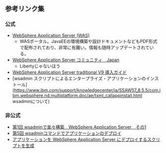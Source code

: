 ## 参考リンク集

### 公式

* [WebSphere Application Server (WAS)](https://www.ibm.com/developerworks/jp/websphere/category/was/index.html)
   * WASポータル。JavaEEの環境構築や設計ドキュメントなどもPDF形式で配布されており、非常に有難い。情報も随時アップデートされている。
* [WebSphere Application Server コミュニティ　Japan](https://www.ibm.com/developerworks/community/wikis/home?lang=ja#!/wiki/W3142f890ea04_4b2b_b746_ac9e833c537e)
    * Libertyじゃないほう
* [WebSphere Application Server traditional V9 導入ガイド](https://www.ibm.com/developerworks/jp/websphere/library/was/twas9_install/index.html)
* [wsadmin スクリプトによるエンタープライズ・アプリケーションのインストール](https://www.ibm.com/support/knowledgecenter/ja/SSAW57_8.5.5/com.ibm.websphere.nd.multiplatform.doc/ae/txml_callappinstall.html
wsadminについて)

### 非公式
* [第1回 wsadminで楽々構築　WebSphere Application Server　その1](http://www.intellilink.co.jp/article/column/b3was01.html)
* [第5回 wsadminコマンドでアプリケーションのデプロイ](http://www.intellilink.co.jp/article/column/b3was05.html)
* [アプリケーションを WebSphere Application Server にデプロイするスクリプトを生成](https://www.ibm.com/developerworks/community/blogs/pgmrk/entry/wsadmindeploy?lang=ja_jp)
